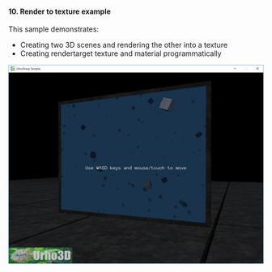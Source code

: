 #### 10. Render to texture example

This sample demonstrates:
- Creating two 3D scenes and rendering the other into a texture
- Creating rendertarget texture and material programmatically

![Screenshot](Screenshot.png)
